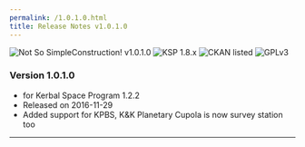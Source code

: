 ```yaml
---
permalink: /1.0.1.0.html
title: Release Notes v1.0.1.0
---
```


![Not So SimpleConstruction! v1.0.1.0](https://img.shields.io/badge/SimpleConstruction%20version-1.0.1.0-orange.svg?style=flat-square) ![KSP 1.8.x](https://img.shields.io/badge/KSP%20version-1.8.x-66ccff.svg?style=flat-square) ![CKAN listed](https://img.shields.io/badge/CKAN-Indexed-brightgreen.svg) ![GPLv3](https://img.shields.io/badge/license-GPLv3-success "GPLv3")

### Version 1.0.1.0

* for Kerbal Space Program 1.2.2
* Released on 2016-11-29
* Added support for KPBS, K&K Planetary Cupola is now survey station too

---

<!-- CC BY-NC-SA 4.0 by zer0Kerbal -->